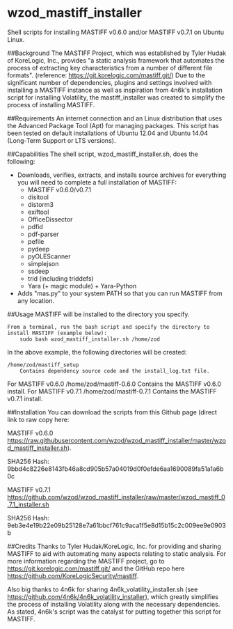 # wzod_mastiff_installer
Shell scripts for installing MASTIFF v0.6.0 and/or MASTIFF v0.7.1 on Ubuntu Linux.

##Background
The MASTIFF Project, which was established by Tyler Hudak of KoreLogic, Inc., provides "a static analysis framework that automates the process of extracting key characteristics from a number of different file formats". (reference: https://git.korelogic.com/mastiff.git/)  Due to the significant number of dependencies, plugins and settings involved with installing a MASTIFF instance as well as inspiration from 4n6k's installation script for installing Volatility, the mastiff_installer was created to simplify the process of installing MASTIFF.

##Requirements
An internet connection and an Linux distribution that uses the Advanced Package Tool (Apt) for managing packages. This script has been tested on default installations of Ubuntu 12.04 and Ubuntu 14.04 (Long-Term Support or LTS versions).

##Capabilities
The shell script, wzod_mastiff_installer.sh, does the following:

* Downloads, verifies, extracts, and installs source archives for everything you will need to complete a full installation of MASTIFF:
  * MASTIFF v0.6.0/v0.7.1
  * disitool
  * distorm3
  * exiftool
  * OfficeDissector
  * pdfid
  * pdf-parser
  * pefile
  * pydeep
  * pyOLEScanner
  * simplejson
  * ssdeep
  * trid (including triddefs)
  * Yara (+ magic module) + Yara-Python
* Adds "mas.py" to your system PATH so that you can run MASTIFF from any location.

##Usage
MASTIFF will be installed to the directory you specify.

    From a terminal, run the bash script and specify the directory to install MASTIFF (example below):
        sudo bash wzod_mastiff_installer.sh /home/zod

In the above example, the following directories will be created:

    /home/zod/mastiff_setup
        Contains dependency source code and the install_log.txt file.
 For MASTIFF v0.6.0
    /home/zod/mastiff-0.6.0
        Contains the MASTIFF v0.6.0 install.
 For MASTIFF v0.7.1
    /home/zod/mastiff-0.7.1
        Contains the MASTIFF v0.7.1 install.

##Installation
You can download the scripts from this Github page (direct link to raw copy here:

MASTIFF v0.6.0
https://raw.githubusercontent.com/wzod/wzod_mastiff_installer/master/wzod_mastiff_installer.sh).

SHA256 Hash: 9bbd4c8226e8143fb46a8cd905b57a04019d0f0efde6aa1690089fa51a1a6b0c

MASTIFF v0.7.1
https://github.com/wzod/wzod_mastiff_installer/raw/master/wzod_mastiff_0.7.1_installer.sh

SHA256 Hash: 9eb3e4e19b22e09b25128e7a61bbcf761c9aca1f5e8d15b15c2c009ee9e0903b

##Credits
Thanks to Tyler Hudak/KoreLogic, Inc. for providing and sharing MASTIFF to aid with automating many aspects relating to static analysis.  For more information regarding the MASTIFF project, go to https://git.korelogic.com/mastiff.git/ and the GitHub repo here https://github.com/KoreLogicSecurity/mastiff.

Also big thanks to 4n6k for sharing 4n6k_volatility_installer.sh (see https://github.com/4n6k/4n6k_volatility_installer), which greatly simplifies the process of installing Volatility along with the necessary dependencies.  As stated, 4n6k's script was the catalyst for putting together this script for MASTIFF.
